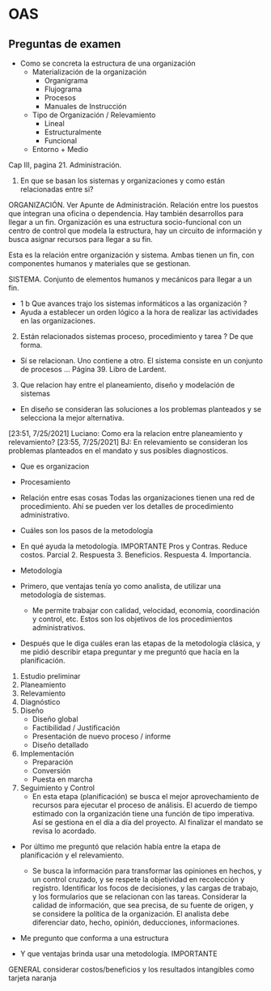 # OAS

## Preguntas de examen

* Como se concreta la estructura de una organización
	* Materialización de la organización
		* Organigrama 
		* Flujograma
		* Procesos
		* Manuales de Instrucción
	* Tipo de Organización / Relevamiento
		* Lineal
		* Estructuralmente
		* Funcional
	* Entorno + Medio

Cap III, pagina 21. Administración.

1. En que se basan los sistemas y organizaciones y como están relacionadas entre si?

ORGANIZACIÓN. Ver Apunte de Administración. Relación entre los puestos que integran una oficina o dependencia. Hay también desarrollos para llegar a un fin. Organización es una estructura socio-funcional con un centro de control que modela la estructura, hay un circuito de información y busca asignar recursos para llegar a su fin. 

Esta es la relación entre organización y sistema. Ambas tienen un fin, con componentes humanos y materiales que se gestionan. 

SISTEMA. Conjunto de elementos humanos y mecánicos para llegar a un fin.

-  1 b Que avances trajo los sistemas informáticos a las organización ?
- Ayuda a establecer un orden lógico a la hora de realizar las actividades en las organizaciones.

2. Están relacionados sistemas proceso, procedimiento y tarea ? De que forma.
- Sí se relacionan. Uno contiene a otro. El sistema consiste en un conjunto de procesos ...
Página 39. Libro de Lardent.

3. Que relacion hay entre el planeamiento, diseño y modelación de sistemas 
- En diseño se consideran las soluciones a los problemas planteados y se selecciona la mejor alternativa. 

[23:51, 7/25/2021] Luciano: Como era la relacion entre planeamiento y relevamiento?
[23:55, 7/25/2021] BJ: En relevamiento se consideran los problemas planteados en el mandato y sus posibles diagnosticos.

* Que es organizacion
* Procesamiento
* Relación entre esas cosas
Todas las organizaciones tienen una red de procedimiento. Ahí se pueden ver los detalles de procedimiento administrativo.

* Cuáles son los pasos de la metodología
* En qué ayuda la metodología. IMPORTANTE
Pros y Contras.
Reduce costos. Parcial 2. 
Respuesta 3. Beneficios.
Respuesta 4. Importancia.

* Metodología

* Primero, que ventajas tenía yo como analista, de utilizar una metodología de sistemas. 
	* Me permite trabajar con calidad, velocidad, economía, coordinación y control, etc. Estos son los objetivos de los procedimientos administrativos.

* Después que le diga cuáles eran las etapas de la metodología clásica, y me pidió describir etapa preguntar y me preguntó que hacía en la planificación.
1. Estudio preliminar
2. Planeamiento
3. Relevamiento
4. Diagnóstico
5. Diseño
	* Diseño global
	* Factibilidad / Justificación
	* Presentación de nuevo proceso / informe
	* Diseño detallado
6. Implementación
	* Preparación
	* Conversión
	* Puesta en marcha
7. Seguimiento y Control
	* En esta etapa (planificación) se busca el mejor aprovechamiento de recursos para ejecutar el proceso de análisis. El acuerdo de tiempo estimado con la organización tiene una función de tipo imperativa. Así se gestiona en el día a día del proyecto. Al finalizar el mandato se revisa lo acordado. 

* Por último me preguntó que relación había entre la etapa de planificación y el relevamiento.
	* Se busca la información para transformar las opiniones en hechos, y un control cruzado, y se respete la objetividad en recolección y registro. Identificar los focos de decisiones, y las cargas de trabajo, y los formularios que se relacionan con las tareas. Considerar la calidad de información, que sea precisa, de su fuente de origen, y se considere la política de la organización. El analista debe diferenciar dato, hecho, opinión, deducciones, informaciones. 

* Me pregunto que conforma a una estructura
* Y que ventajas brinda usar una metodología. IMPORTANTE

GENERAL
considerar costos/beneficios
y los resultados intangibles
como tarjeta naranja


